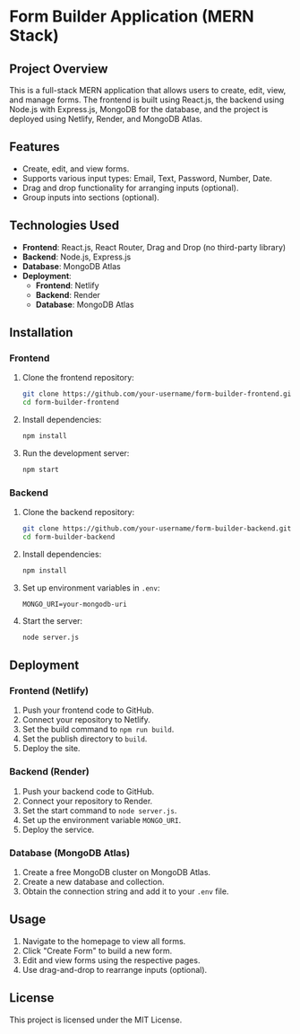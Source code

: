 # Form Builder Application (MERN Stack)

## Project Overview

This is a full-stack MERN application that allows users to create, edit, view, and manage forms. The frontend is built using React.js, the backend using Node.js with Express.js, MongoDB for the database, and the project is deployed using Netlify, Render, and MongoDB Atlas.

## Features

- Create, edit, and view forms.
- Supports various input types: Email, Text, Password, Number, Date.
- Drag and drop functionality for arranging inputs (optional).
- Group inputs into sections (optional).

## Technologies Used

- **Frontend**: React.js, React Router, Drag and Drop (no third-party library)
- **Backend**: Node.js, Express.js
- **Database**: MongoDB Atlas
- **Deployment**:
  - **Frontend**: Netlify
  - **Backend**: Render
  - **Database**: MongoDB Atlas

## Installation

### Frontend

1. Clone the frontend repository:
    ```bash
    git clone https://github.com/your-username/form-builder-frontend.git
    cd form-builder-frontend
    ```
2. Install dependencies:
    ```bash
    npm install
    ```
3. Run the development server:
    ```bash
    npm start
    ```

### Backend

1. Clone the backend repository:
    ```bash
    git clone https://github.com/your-username/form-builder-backend.git
    cd form-builder-backend
    ```
2. Install dependencies:
    ```bash
    npm install
    ```
3. Set up environment variables in `.env`:
    ```env
    MONGO_URI=your-mongodb-uri
    ```
4. Start the server:
    ```bash
    node server.js
    ```

## Deployment

### Frontend (Netlify)

1. Push your frontend code to GitHub.
2. Connect your repository to Netlify.
3. Set the build command to `npm run build`.
4. Set the publish directory to `build`.
5. Deploy the site.

### Backend (Render)

1. Push your backend code to GitHub.
2. Connect your repository to Render.
3. Set the start command to `node server.js`.
4. Set up the environment variable `MONGO_URI`.
5. Deploy the service.

### Database (MongoDB Atlas)

1. Create a free MongoDB cluster on MongoDB Atlas.
2. Create a new database and collection.
3. Obtain the connection string and add it to your `.env` file.

## Usage

1. Navigate to the homepage to view all forms.
2. Click "Create Form" to build a new form.
3. Edit and view forms using the respective pages.
4. Use drag-and-drop to rearrange inputs (optional).

## License

This project is licensed under the MIT License.
